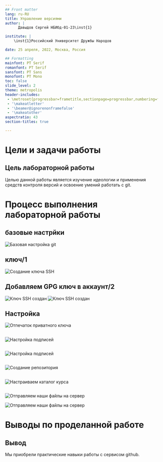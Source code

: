 ```yaml
---
## Front matter
lang: ru-RU
title: Управление версиями
author: |
	  Давыдов Сергей НБИбд-01-23\inst{1}

institute: |
	\inst{1}Российский Университет Дружбы Народов

date: 25 апреля, 2022, Москва, Россия

## Formatting
mainfont: PT Serif
romanfont: PT Serif
sansfont: PT Sans
monofont: PT Mono
toc: false
slide_level: 2
theme: metropolis
header-includes: 
 - \metroset{progressbar=frametitle,sectionpage=progressbar,numbering=fraction}
 - '\makeatletter'
 - '\beamer@ignorenonframefalse'
 - '\makeatother'
aspectratio: 43
section-titles: true

---
```


# Цели и задачи работы

## Цель лабораторной работы

Целью данной работы является изучение идеологии и применения средств контроля версий и освоение умений работать с git.

# Процесс выполнения лабораторной работы

## базовые настрйки

![Базовая настройка git](image/1.png)

## ключ/1

![Создание ключа SSH](image/2.png)

## Добавляем GPG ключ в аккаунт/2

![Ключ SSH создан](image/3.png)
![Ключ SSH создан](image/4.png)

## Настройка 

![Отпечаток приватного ключа](image/5.png)

##

![Настройка подписей](image/6.png)

##

![Настройка подписей](image/7.png)

##

![Создание репозитория](image/8.png)

##

![Настраиваем каталог курса](image/9.png)

##

![Отправляем наши файлы на сервер](image/10.png)

![Отправляем наши файлы на сервер](image/11.png)



# Выводы по проделанной работе

## Вывод

Мы приобрели практические навыки работы с сервисом github.

